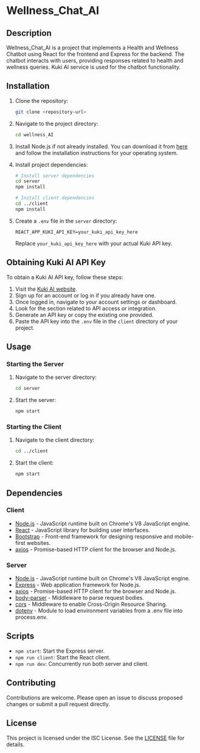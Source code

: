 # Wellness_Chat_AI

## Description
Wellness_Chat_AI is a project that implements a Health and Wellness Chatbot using React for the frontend and Express for the backend. The chatbot interacts with users, providing responses related to health and wellness queries. Kuki AI service is used for the chatbot functionality.

## Installation
1. Clone the repository:
    ```sh
    git clone <repository-url>
    ```
2. Navigate to the project directory:
    ```sh
    cd wellness_AI
    ```
3. Install Node.js if not already installed. You can download it from [here](https://nodejs.org/en/download/) and follow the installation instructions for your operating system.

4. Install project dependencies:
    ```sh
    # Install server dependencies
    cd server
    npm install

    # Install client dependencies
    cd ../client
    npm install
    ```
   
5. Create a `.env` file in the `server` directory:
    ```
    REACT_APP_KUKI_API_KEY=your_kuki_api_key_here
    ```
    Replace `your_kuki_api_key_here` with your actual Kuki API key.

## Obtaining Kuki AI API Key
To obtain a Kuki AI API key, follow these steps:
1. Visit the [Kuki AI website](https://kuki.ai/).
2. Sign up for an account or log in if you already have one.
3. Once logged in, navigate to your account settings or dashboard.
4. Look for the section related to API access or integration.
5. Generate an API key or copy the existing one provided.
6. Paste the API key into the `.env` file in the `client` directory of your project.

## Usage
### Starting the Server
1. Navigate to the server directory:
    ```sh
    cd server
    ```
2. Start the server:
    ```sh
    npm start
    ```

### Starting the Client
1. Navigate to the client directory:
    ```sh
    cd ../client
    ```
2. Start the client:
    ```sh
    npm start
    ```

## Dependencies
### Client
- [Node.js](https://nodejs.org/) - JavaScript runtime built on Chrome's V8 JavaScript engine.
- [React](https://reactjs.org/) - JavaScript library for building user interfaces.
- [Bootstrap](https://getbootstrap.com/) - Front-end framework for designing responsive and mobile-first websites.
- [axios](https://github.com/axios/axios) - Promise-based HTTP client for the browser and Node.js.

### Server
- [Node.js](https://nodejs.org/) - JavaScript runtime built on Chrome's V8 JavaScript engine.
- [Express](https://expressjs.com/) - Web application framework for Node.js.
- [axios](https://github.com/axios/axios) - Promise-based HTTP client for the browser and Node.js.
- [body-parser](https://www.npmjs.com/package/body-parser) - Middleware to parse request bodies.
- [cors](https://github.com/expressjs/cors) - Middleware to enable Cross-Origin Resource Sharing.
- [dotenv](https://github.com/motdotla/dotenv) - Module to load environment variables from a .env file into process.env.

## Scripts
- `npm start`: Start the Express server.
- `npm run client`: Start the React client.
- `npm run dev`: Concurrently run both server and client.

## Contributing
Contributions are welcome. Please open an issue to discuss proposed changes or submit a pull request directly.

## License
This project is licensed under the ISC License. See the [LICENSE](LICENSE) file for details.

